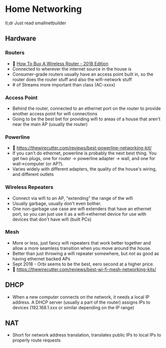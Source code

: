 # Home Networking
tl;dr Just read smallnetbuilder
## Hardware
### Routers
- 📝 [How To Buy A Wireless Router - 2018 Edition](https://www.smallnetbuilder.com/basics/wireless-basics/33177-how-to-buy-a-wireless-router-2018-edition?limitstart=0)
- Connected to wherever the internet source in the house is
- Consumer-grade routers usually have an access point built in, so the router does the router stuff and also the wifi-network stuff
- \# of Streams more important than class (AC-xxxx)
### Access Point
- Behind the router, connected to an ethernet port on the router to provide another access point for wifi connections
- Going to be the best bet for providing wifi to areas of a house that aren't near the main AP (usually the router)
### Powerline
- 📝 https://thewirecutter.com/reviews/best-powerline-networking-kit/
- If you can't do ethernet, powerline is probably the next best thing. You get two plugs, one for router -> powerline adapter -> wall, and one for wall->computer (or AP?).
- Varies widely with different adapters, the quality of the house's wiring, and different outlets
### Wireless Repeaters
- Connect via wifi to an AP, "extending" the range of the wifi
- Usually garbage, usually don't even bother.
- One non-garbage use case are wifi extenders that have an ethernet port, so you can just use it as a wifi->ethernet device for use with devices that don't have wifi (built PCs)
### Mesh
- More or less, just fancy wifi repeaters that work better together and allow a more seamless transition when you move around the house.
- Better than just throwing a wifi repeater somewhere, but not as good as having ethernet backed APs
- Sept 2018 - Orbi seems to be the best, eero second at a higher price.
- 📝 https://thewirecutter.com/reviews/best-wi-fi-mesh-networking-kits/

## DHCP
- When a new computer connects on the network, it needs a local IP address. A DHCP server (usually a part of the router) assigns IPs to devices (192.168.1.xxx or similar depending on the IP range)

## NAT
- Short for network address translation, translates public IPs to local IPs to properly route requests
